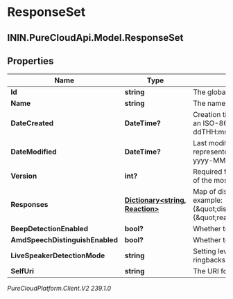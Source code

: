 # ResponseSet

## ININ.PureCloudApi.Model.ResponseSet

## Properties

|Name | Type | Description | Notes|
|------------ | ------------- | ------------- | -------------|
| **Id** | **string** | The globally unique identifier for the object. | [optional] |
| **Name** | **string** | The name of the ResponseSet. | |
| **DateCreated** | **DateTime?** | Creation time of the entity. Date time is represented as an ISO-8601 string. For example: yyyy-MM-ddTHH:mm:ss[.mmm]Z | [optional] |
| **DateModified** | **DateTime?** | Last modified time of the entity. Date time is represented as an ISO-8601 string. For example: yyyy-MM-ddTHH:mm:ss[.mmm]Z | [optional] |
| **Version** | **int?** | Required for updates, must match the version number of the most recent update | [optional] |
| **Responses** | [**Dictionary&lt;string, Reaction&gt;**](Reaction) | Map of disposition identifiers to reactions. For example: {\&quot;disposition.classification.callable.person\&quot;: {\&quot;reactionType\&quot;: \&quot;transfer\&quot;}}. | |
| **BeepDetectionEnabled** | **bool?** | Whether to enable answering machine beep detection | [optional] |
| **AmdSpeechDistinguishEnabled** | **bool?** | Whether to enable answering machine detection | [optional] |
| **LiveSpeakerDetectionMode** | **string** | Setting level of live speaker detection based on ringbacks | [optional] |
| **SelfUri** | **string** | The URI for this object | [optional] |



_PureCloudPlatform.Client.V2 239.1.0_
